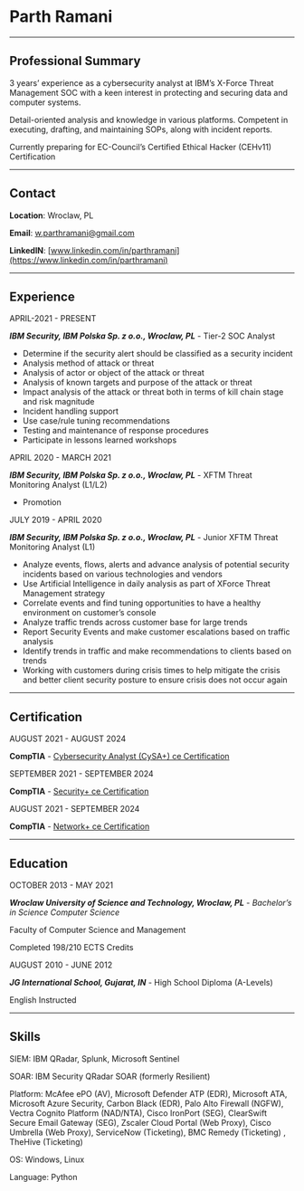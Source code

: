 # **Parth Ramani**

---

## Professional Summary

3 years’ experience as a cybersecurity analyst at IBM’s X-Force Threat Management SOC with a
keen interest in protecting and securing data and computer systems.

Detail-oriented analysis and knowledge in various platforms. Competent in executing, drafting, and
maintaining SOPs, along with incident reports.

Currently preparing for EC-Council’s Certified Ethical Hacker (CEHv11) Certification

---

## Contact

**Location**: Wroclaw, PL

**Email**: w.parthramani@gmail.com

**LinkedIN**: [www.linkedin.com/in/parthramani](https://www.linkedin.com/in/parthramani)

---

## Experience

APRIL-2021 - PRESENT

**_IBM Security, IBM Polska Sp. z o.o., Wroclaw, PL_** - Tier-2 SOC Analyst

- Determine if the security alert should be classified as a security incident
- Analysis method of attack or threat
- Analysis of actor or object of the attack or threat
- Analysis of known targets and purpose of the attack or threat
- Impact analysis of the attack or threat both in terms of kill chain stage and risk magnitude
- Incident handling support
- Use case/rule tuning recommendations
- Testing and maintenance of response procedures
- Participate in lessons learned workshops

APRIL 2020 - MARCH 2021

**_IBM Security, IBM Polska Sp. z o.o., Wroclaw, PL_** - XFTM Threat Monitoring Analyst (L1/L2)

- Promotion

JULY 2019 - APRIL 2020

**_IBM Security, IBM Polska Sp. z o.o., Wroclaw, PL_** - Junior XFTM Threat Monitoring Analyst (L1)

- Analyze events, flows, alerts and advance analysis of potential security incidents based on various technologies and vendors
- Use Artificial Intelligence in daily analysis as part of XForce Threat Management strategy
- Correlate events and find tuning opportunities to have a healthy environment on customer’s console
- Analyze traffic trends across customer base for large trends
- Report Security Events and make customer escalations based on traffic analysis
- Identify trends in traffic and make recommendations to clients based on trends
- Working with customers during crisis times to help mitigate the crisis and better client security posture to ensure crisis does not occur again

---

## Certification

AUGUST 2021 - AUGUST 2024

**CompTIA** - [Cybersecurity Analyst (CySA+) ce Certification](https://www.credly.com/badges/2393068a-2ecb-4cfc-a8db-18b835dfc957)

SEPTEMBER 2021 - SEPTEMBER 2024

**CompTIA** - [Security+ ce Certification](https://www.credly.com/badges/291b7e2c-4689-4ec4-b6ac-aaa6f4f5e8d4)

AUGUST 2021 - SEPTEMBER 2024

**CompTIA** - [Network+ ce Certification
](https://www.credly.com/badges/79d181e9-5df4-4e2b-bd78-76ed0cb31441)

---

## Education

OCTOBER 2013 - MAY 2021

**_Wroclaw University of Science and Technology, Wroclaw, PL_** - _Bachelor’s in Science Computer Science_

Faculty of Computer Science and Management

Completed 198/210 ECTS Credits

AUGUST 2010 - JUNE 2012

**_JG International School, Gujarat, IN_** - High School Diploma (A-Levels)

English Instructed

---

## Skills

SIEM: IBM QRadar, Splunk, Microsoft Sentinel

SOAR: IBM Security QRadar SOAR (formerly Resilient)

Platform: McAfee ePO (AV), Microsoft Defender ATP (EDR), Microsoft ATA, Microsoft Azure Security, Carbon Black (EDR), Palo Alto Firewall (NGFW), Vectra Cognito Platform (NAD/NTA), Cisco IronPort (SEG), ClearSwift Secure Email Gateway (SEG), Zscaler Cloud Portal (Web Proxy), Cisco Umbrella (Web Proxy), ServiceNow (Ticketing), BMC Remedy (Ticketing) , TheHive (Ticketing)

OS: Windows, Linux

Language: Python
